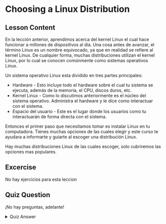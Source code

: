 # Choosing a Linux Distribution

## Lesson Content

En la lección anterior, aprendimos acerca del kernel Linux el cual hace funcionar a millones de dispositivos al día. Una cosa antes de avanzar, el término Linux es un nombre equivocado, ya que en realidad se refiere al kernel Linux. De cualquier forma, muchas distribuciones utilizan el kernel Linux, por lo cual se conocen comúnmente como sistemas operativos Linux.

Un sistema operativo Linux esta dividido en tres partes principales:

<ul>
<li>Hardware - Esto incluye todo el hardware sobre el cual tu sistema se ejecuta, además de la memoria, el CPU, discos duros, etc.</li>
<li>Kernel Linux - Como lo discutimos anteriormente es el núcleo del sistema operativo. Administra el hardware y le dice como interactuar con el sistema.</li>
<li>Espacio del usuario - Este es el lugar donde los usuarios como tu interactuarán de forma directa con el sistema.</li>
</ul>

Entonces el primer paso que necesitamos tomar es instalar Linux en tu computadora. Tienes muchas opciones de las cuales elegir y este curso te ayudara a informarte y guiarte al escoger una distribución Linux.

Hay muchas distribuciones Linux de las cuales escoger, solo cubriremos las opciones mas populares.

## Excercise

No hay ejercicios para esta leccion

## Quiz Question

¡No hay preguntas, adelante!

<details>
    <summary>Quiz Answer</summary>
</details>

